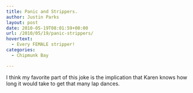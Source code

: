 ```yaml
---
title: Panic and Strippers.
author: Justin Parks
layout: post
date: 2010-05-19T08:01:59+00:00
url: /2010/05/19/panic-strippers/
hovertext:
  - Every FEMALE stripper!
categories:
  - Chipmunk Bay

---
```

I think my favorite part of this joke is the implication that Karen knows how long it would take to get that many lap dances. 